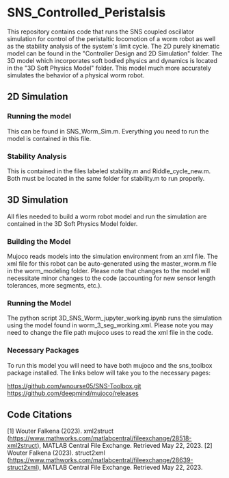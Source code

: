 # SNS_Controlled_Peristalsis
This repository contains code that runs the SNS coupled oscillator simulation for control of the peristaltic locomotion of a worm robot as well as the stability analysis of the system's limit cycle. The 2D purely kinematic model can be found in the "Controller Design and 2D Simulation" folder. The 3D model which incorporates soft bodied physics and dynamics is located in the "3D Soft Physics Model" folder. This model much more accurately simulates the behavior of a physical worm robot.

## 2D Simulation
### Running the model
This can be found in SNS_Worm_Sim.m. Everything you need to run the model is contained in this file.

### Stability Analysis
This is contained in the files labeled stability.m and Riddle_cycle_new.m. Both must be located in the same folder for stability.m to run properly.

## 3D Simulation
All files needed to build a worm robot model and run the simulation are contained in the 3D Soft Physics Model folder.

### Building the Model
Mujoco reads models into the simulation environment from an xml file. The xml file for this robot can be auto-generated using the master_worm.m file in the worm_modeling folder. Please note that changes to the model will necessitate minor changes to the code (accounting for new sensor length tolerances, more segments, etc.).

### Running the Model
The python script 3D_SNS_Worm_jupyter_working.ipynb runs the simulation using the model found in worm_3_seg_working.xml. Please note you may need to change the file path mujoco uses to read the xml file in the code.

### Necessary Packages
To run this model you will need to have both mujoco and the sns_toolbox package installed. The links below will take you to the necessary pages:

https://github.com/wnourse05/SNS-Toolbox.git
https://github.com/deepmind/mujoco/releases

## Code Citations
[1]  Wouter Falkena (2023). xml2struct (https://www.mathworks.com/matlabcentral/fileexchange/28518-xml2struct), MATLAB Central File Exchange. Retrieved May 22, 2023.
[2]  Wouter Falkena (2023). struct2xml (https://www.mathworks.com/matlabcentral/fileexchange/28639-struct2xml), MATLAB Central File Exchange. Retrieved May 22, 2023.
